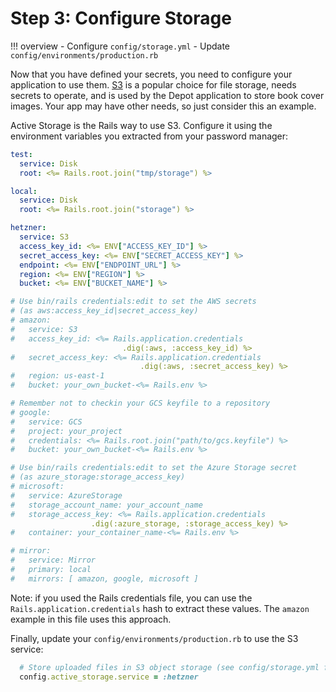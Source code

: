 # Step 3: Configure Storage

!!! overview
    - Configure `config/storage.yml`
    - Update `config/environments/production.rb`

Now that you have defined your secrets, you need to configure your application to use them.
[S3](https://docs.aws.amazon.com/AmazonS3/latest/userguide/Welcome.html) is a popular choice for file storage, needs secrets to operate, and is used by the Depot application to store book cover images.
Your app may have other needs, so just consider this an example.

Active Storage is the Rails way to use S3. Configure it using the environment variables you extracted from your password manager:

```yaml title="config/environments/production.rb" hl_lines="9-15" linenums="1"
test:
  service: Disk
  root: <%= Rails.root.join("tmp/storage") %>

local:
  service: Disk
  root: <%= Rails.root.join("storage") %>

hetzner:
  service: S3
  access_key_id: <%= ENV["ACCESS_KEY_ID"] %>
  secret_access_key: <%= ENV["SECRET_ACCESS_KEY"] %>
  endpoint: <%= ENV["ENDPOINT_URL"] %>
  region: <%= ENV["REGION"] %>
  bucket: <%= ENV["BUCKET_NAME"] %>

# Use bin/rails credentials:edit to set the AWS secrets 
# (as aws:access_key_id|secret_access_key)
# amazon:
#   service: S3
#   access_key_id: <%= Rails.application.credentials
                         .dig(:aws, :access_key_id) %>
#   secret_access_key: <%= Rails.application.credentials
                             .dig(:aws, :secret_access_key) %>
#   region: us-east-1
#   bucket: your_own_bucket-<%= Rails.env %>

# Remember not to checkin your GCS keyfile to a repository
# google:
#   service: GCS
#   project: your_project
#   credentials: <%= Rails.root.join("path/to/gcs.keyfile") %>
#   bucket: your_own_bucket-<%= Rails.env %>

# Use bin/rails credentials:edit to set the Azure Storage secret 
# (as azure_storage:storage_access_key)
# microsoft:
#   service: AzureStorage
#   storage_account_name: your_account_name
#   storage_access_key: <%= Rails.application.credentials
                  .dig(:azure_storage, :storage_access_key) %>
#   container: your_container_name-<%= Rails.env %>

# mirror:
#   service: Mirror
#   primary: local
#   mirrors: [ amazon, google, microsoft ]
```

Note: if you used the Rails credentials file, you can use the `Rails.application.credentials` hash to extract these values. The `amazon` example in this file uses this approach.

Finally, update your `config/environments/production.rb` to use the S3 service:

```ruby title="config/environments/production.rb" hl_lines="2"
  # Store uploaded files in S3 object storage (see config/storage.yml for options).
  config.active_storage.service = :hetzner
```
